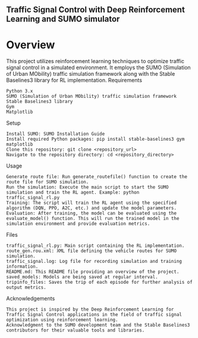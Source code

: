 ## Traffic Signal Control with Deep Reinforcement Learning and SUMO simulator
# Overview

This project utilizes reinforcement learning techniques to optimize traffic signal control in a simulated environment. It employs the SUMO (Simulation of Urban MObility) traffic simulation framework along with the Stable Baselines3 library for RL implementation.
Requirements

    Python 3.x
    SUMO (Simulation of Urban MObility) traffic simulation framework
    Stable Baselines3 library
    Gym
    Matplotlib

Setup

    Install SUMO: SUMO Installation Guide
    Install required Python packages: pip install stable-baselines3 gym matplotlib
    Clone this repository: git clone <repository_url>
    Navigate to the repository directory: cd <repository_directory>

Usage

    Generate route file: Run generate_routefile() function to create the route file for SUMO simulation.
    Run the simulation: Execute the main script to start the SUMO simulation and train the RL agent. Example: python traffic_signal_rl.py
    Training: The script will train the RL agent using the specified algorithm (DQN, PPO, A2C, etc.) and update the model parameters.
    Evaluation: After training, the model can be evaluated using the evaluate_model() function. This will run the trained model in the simulation environment and provide evaluation metrics.

Files

    traffic_signal_rl.py: Main script containing the RL implementation.
    route_gen.rou.xml: XML file defining the vehicle routes for SUMO simulation.
    traffic_signal.log: Log file for recording simulation and training information.
    README.md: This README file providing an overview of the project.
    saved_models: Models are being saved at regular interval.
    tripinfo_files: Saves the trip of each episode for further analysis of output metrics.

Acknowledgements

    This project is inspired by the Deep Reinforcement Learning for Traffic Signal Control applications in the field of traffic signal optimization using reinforcement learning.
    Acknowledgment to the SUMO development team and the Stable Baselines3 contributors for their valuable tools and libraries.
